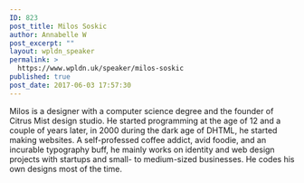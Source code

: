 ```yaml
---
ID: 823
post_title: Milos Soskic
author: Annabelle W
post_excerpt: ""
layout: wpldn_speaker
permalink: >
  https://www.wpldn.uk/speaker/milos-soskic
published: true
post_date: 2017-06-03 17:57:30
---
```

Milos is a designer with a computer science degree and the founder of Citrus Mist design studio. He started programming at the age of 12 and a couple of years later, in 2000 during the dark age of DHTML, he started making websites. A self-professed coffee addict, avid foodie, and an incurable typography buff, he mainly works on identity and web design projects with startups and small- to medium-sized businesses. He codes his own designs most of the time.